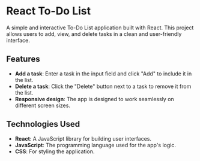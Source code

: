 # React To-Do List

A simple and interactive To-Do List application built with React. This project allows users to add, view, and delete tasks in a clean and user-friendly interface.

## Features

- **Add a task**: Enter a task in the input field and click "Add" to include it in the list.
- **Delete a task**: Click the "Delete" button next to a task to remove it from the list.
- **Responsive design**: The app is designed to work seamlessly on different screen sizes.

## Technologies Used

- **React**: A JavaScript library for building user interfaces.
- **JavaScript**: The programming language used for the app's logic.
- **CSS**: For styling the application.
